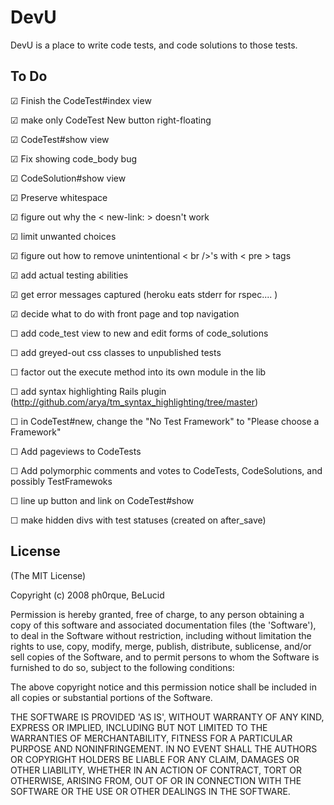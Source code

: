 DevU
====
 
DevU is a place to write code tests, and code solutions to those tests.
 
To Do
-----
 
☑ Finish the CodeTest#index view

☑ make only CodeTest New button right-floating

☑ CodeTest#show view 

☑ Fix showing code\_body bug

☑ CodeSolution#show view

☑ Preserve whitespace

☑ figure out why the < new-link: > doesn't work 

☑ limit unwanted choices

☑ figure out how to remove unintentional < br />'s with < pre > tags  

☑ add actual testing abilities 

☑ get error messages captured (heroku eats stderr for rspec.... )  

☑ decide what to do with front page and top navigation

☐ add code\_test view to new and edit forms of code\_solutions  

☐ add greyed-out css classes to unpublished tests  

☐ factor out the execute method into its own module in the lib  

☐ add syntax highlighting Rails plugin (http://github.com/arya/tm_syntax_highlighting/tree/master)  

☐ in CodeTest#new, change the "No Test Framework" to "Please choose a Framework"  

☐ Add pageviews to CodeTests  

☐ Add polymorphic comments and votes to CodeTests, CodeSolutions, and possibly TestFramewoks  

☐ line up button and link on CodeTest#show

☐ make hidden divs with test statuses (created on after\_save)  

License
-------
 
(The MIT License)
 
Copyright (c) 2008 ph0rque, BeLucid
 
Permission is hereby granted, free of charge, to any person obtaining
a copy of this software and associated documentation files (the
'Software'), to deal in the Software without restriction, including
without limitation the rights to use, copy, modify, merge, publish,
distribute, sublicense, and/or sell copies of the Software, and to
permit persons to whom the Software is furnished to do so, subject to
the following conditions:
 
The above copyright notice and this permission notice shall be
included in all copies or substantial portions of the Software.
 
THE SOFTWARE IS PROVIDED 'AS IS', WITHOUT WARRANTY OF ANY KIND,
EXPRESS OR IMPLIED, INCLUDING BUT NOT LIMITED TO THE WARRANTIES OF
MERCHANTABILITY, FITNESS FOR A PARTICULAR PURPOSE AND NONINFRINGEMENT.
IN NO EVENT SHALL THE AUTHORS OR COPYRIGHT HOLDERS BE LIABLE FOR ANY
CLAIM, DAMAGES OR OTHER LIABILITY, WHETHER IN AN ACTION OF CONTRACT,
TORT OR OTHERWISE, ARISING FROM, OUT OF OR IN CONNECTION WITH THE
SOFTWARE OR THE USE OR OTHER DEALINGS IN THE SOFTWARE.